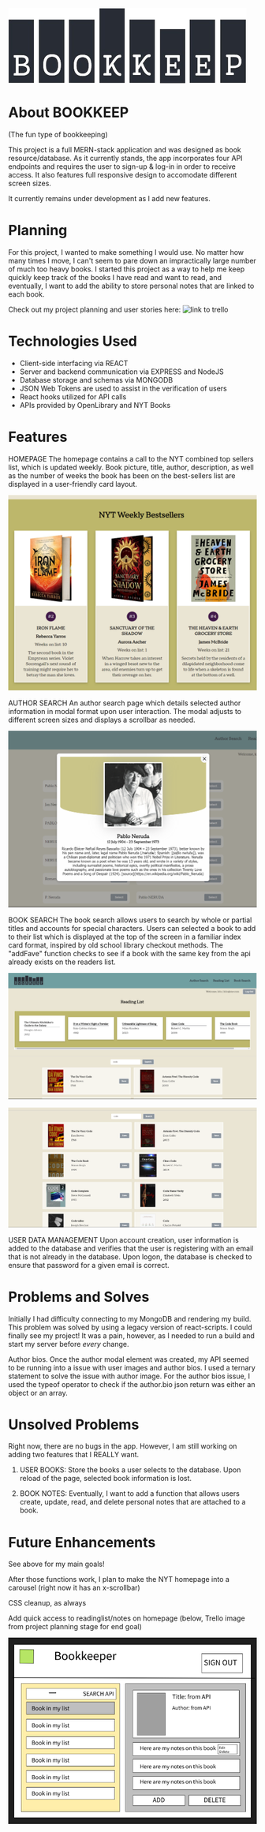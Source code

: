 ![Bookkeep Logo](./src/downloads/logo.png)

# About BOOKKEEP

(The fun type of bookkeeping)

This project is a full MERN-stack application and was designed as book resource/database. As it currently stands, the app incorporates four API endpoints and requires the user to sign-up & log-in in order to receive access. It also features full responsive design to accomodate different screen sizes.

It currently remains under development as I add new features. 


# Planning

For this project, I wanted to make something I would use. No matter how many times I move, I can't seem to pare down an impractically large number of much too heavy books. I started this project as a way to help me keep quickly keep track of the books I have read and want to read, and eventually, I want to add the ability to store personal notes that are linked to each book. 

Check out my project planning and user stories here: 
![link to trello](https://trello.com/b/sqyLZdBh)

# Technologies Used

- Client-side interfacing via REACT
- Server and backend communication via EXPRESS and NodeJS
- Database storage and schemas via MONGODB
- JSON Web Tokens are used to assist in the verification of users
- React hooks utilized for API calls
- APIs provided by OpenLibrary and NYT Books

# Features

HOMEPAGE
The homepage contains a call to the NYT combined top sellers list, which is updated weekly. Book picture, title, author, description, as well as the number of weeks the book has been on the best-sellers list are displayed in a user-friendly card layout. 

![NYT List](./src/downloads/NYT.png)

AUTHOR SEARCH
An author search page which details selected author information in modal format upon user interaction. The modal adjusts to different screen sizes and displays a scrollbar as needed.

![Author Modal](./src/downloads/AuthorModal.png)

BOOK SEARCH
The book search allows users to search by whole or partial titles and accounts for special characters. Users can selected a book to add to their list which is displayed at the top of the screen in a familiar index card format, inspired by old school library checkout methods. The "addFave" function checks to see if a book with the same key from the api already exists on the readers list. 

![Reading List](./src/downloads/Reading%20List.png)

![Book Return](./src/downloads/bookReturn.png)



USER DATA MANAGEMENT
Upon account creation, user information is added to the database and verifies that the user is registering with an email that is not already in the database. Upon logon, the database is checked to ensure that password for a given email is correct. 

# Problems and Solves

Initially I had difficulty connecting to my MongoDB and rendering my build. This problem was solved by using a legacy version of react-scripts. I could finally see my project! It was a pain, however, as I needed to run a build and start my server before *every* change. 

Author bios. Once the author modal element was created, my API seemed to be running into a issue with user images and author bios. I used a ternary statement to solve the issue with author image. For the author bios issue, I used the typeof operator to check if the author.bio json return was either an object or an array. 

# Unsolved Problems

Right now, there are no bugs in the app. However, I am still working on adding two features that I REALLY want.

1) USER BOOKS: Store the books a user selects to the database. Upon reload of the page, selected book information is lost.

2) BOOK NOTES: Eventually, I want to add a function that allows users create, update, read, and delete personal notes that are attached to a book. 

# Future Enhancements
See above for my main goals!

After those functions work, I plan to make the NYT homepage into a carousel (right now it has an x-scrollbar)

CSS cleanup, as always

Add quick access to readinglist/notes on homepage (below, Trello image from project planning stage for end goal)

![trello img](./src/downloads/trelloImg.png)